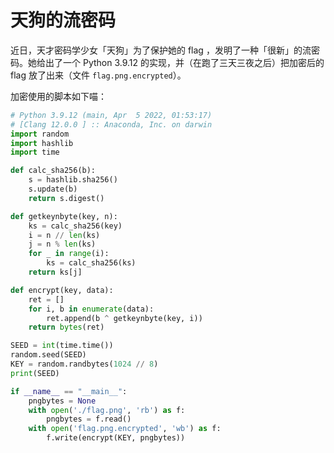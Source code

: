 # 天狗的流密码

近日，天才密码学少女「天狗」为了保护她的 flag ，发明了一种「很新」的流密码。她给出了一个 Python 3.9.12 的实现，并（在跑了三天三夜之后）把加密后的 flag 放了出来（文件 `flag.png.encrypted`）。

加密使用的脚本如下喵：
```python
# Python 3.9.12 (main, Apr  5 2022, 01:53:17) 
# [Clang 12.0.0 ] :: Anaconda, Inc. on darwin
import random
import hashlib
import time

def calc_sha256(b):
    s = hashlib.sha256()
    s.update(b)
    return s.digest()

def getkeynbyte(key, n):
    ks = calc_sha256(key)
    i = n // len(ks)
    j = n % len(ks)
    for _ in range(i):
        ks = calc_sha256(ks)
    return ks[j]

def encrypt(key, data):
    ret = []
    for i, b in enumerate(data):
        ret.append(b ^ getkeynbyte(key, i))
    return bytes(ret)

SEED = int(time.time())
random.seed(SEED)
KEY = random.randbytes(1024 // 8)
print(SEED)

if __name__ == "__main__":
    pngbytes = None
    with open('./flag.png', 'rb') as f:
        pngbytes = f.read()
    with open('flag.png.encrypted', 'wb') as f:
        f.write(encrypt(KEY, pngbytes))

```
